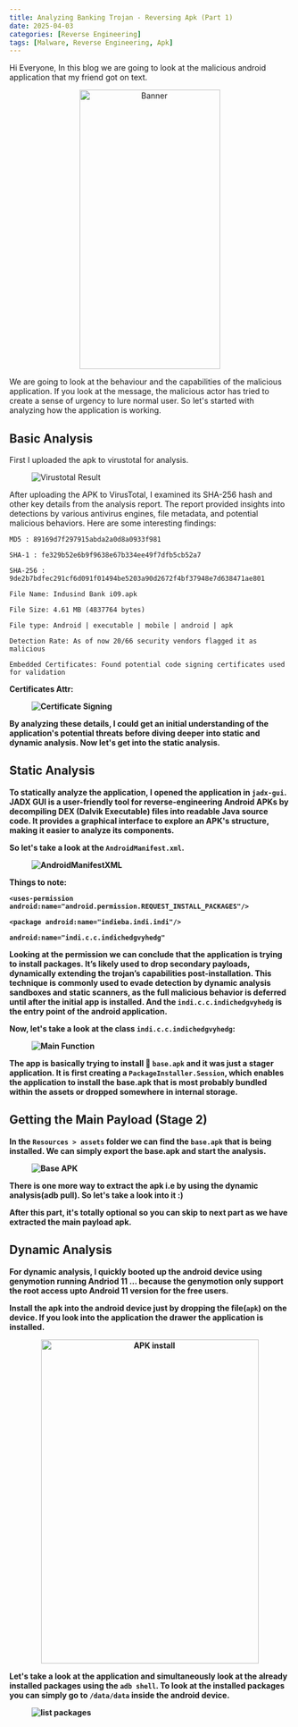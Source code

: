 ```yaml
---
title: Analyzing Banking Trojan - Reversing Apk (Part 1)
date: 2025-04-03
categories: [Reverse Engineering]
tags: [Malware, Reverse Engineering, Apk]
---
```


Hi Everyone, In this blog we are going to look at the malicious android application that my friend got on text.

<figure><center><img src="/assets/Malware/Banking-Trojan/Malicious.jpg" alt="Banner"  width="252" height="500"></center></figure>

We are going to look at the behaviour and the capabilities of the malicious application. If you look at the message, the malicious actor has tried to create a sense of urgency to lure normal user. So let's started with analyzing how the application is working.

## Basic Analysis

First I uploaded the apk to virustotal for analysis. 
<figure><img src="/assets/Malware/Banking-Trojan/Virustotal.png" alt="Virustotal Result"></figure>

After uploading the APK to VirusTotal, I examined its SHA-256 hash and other key details from the analysis report. The report provided insights into detections by various antivirus engines, file metadata, and potential malicious behaviors. Here are some interesting findings:

```
MD5 : 89169d7f297915abda2a0d8a0933f981
 
SHA-1 : fe329b52e6b9f9638e67b334ee49f7dfb5cb52a7

SHA-256 : 9de2b7bdfec291cf6d091f01494be5203a90d2672f4bf37948e7d638471ae801

File Name: Indusind Bank i09.apk

File Size: 4.61 MB (4837764 bytes)

File type: Android | executable | mobile | android | apk

Detection Rate: As of now 20/66 security vendors flagged it as malicious

Embedded Certificates: Found potential code signing certificates used for validation
```
<strong>Certificates Attr:<strong>
<figure><img src="/assets/Malware/Banking-Trojan/Certificate.png" alt="Certificate Signing"></figure>

By analyzing these details, I could get an initial understanding of the application's potential threats before diving deeper into static and dynamic analysis. Now let's get into the static analysis.

## Static Analysis

To statically analyze the application, I opened the application in `jadx-gui`. JADX GUI is a user-friendly tool for reverse-engineering Android APKs by decompiling DEX (Dalvik Executable) files into readable Java source code. It provides a graphical interface to explore an APK's structure, making it easier to analyze its components.

So let's take a look at the `AndroidManifest.xml`. 

<figure><img src="/assets/Malware/Banking-Trojan/AndroidManifestXml.png" alt="AndroidManifestXML"></figure>

<strong>Things to note:</strong>

```
<uses-permission android:name="android.permission.REQUEST_INSTALL_PACKAGES"/>

<package android:name="indieba.indi.indi"/>

android:name="indi.c.c.indichedgvyhedg"
```

Looking at the permission we can conclude that the application is trying to install packages. It’s likely used to drop secondary payloads, dynamically extending the trojan’s capabilities post-installation. This technique is commonly used to evade detection by dynamic analysis sandboxes and static scanners, as the full malicious behavior is deferred until after the initial app is installed. And the `indi.c.c.indichedgvyhedg` is the entry point of the android application.

Now, let's take a look at the class `indi.c.c.indichedgvyhedg`:

<figure><img src="/assets/Malware/Banking-Trojan/mainFunction.png" alt="Main Function"></figure>

The app is basically trying to install 👀 `base.apk` and it was just a stager application. It is first creating a `PackageInstaller.Session`, which enables the application to install the base.apk that is most probably bundled within the assets or dropped somewhere in internal storage.

## Getting the Main Payload (Stage 2)

In the `Resources > assets` folder we can find the `base.apk` that is being installed. We can simply export the base.apk and start the analysis.
<figure><img src="/assets/Malware/Banking-Trojan/Stage_2_baseapk.png" alt="Base APK"></figure>

There is one more way to extract the apk i.e by using the dynamic analysis(adb pull). So let's take a look into it :) 

After this part, it's totally optional so you can skip to next part as we have extracted the main payload apk.

## Dynamic Analysis

For dynamic analysis, I quickly booted up the android device using genymotion running Andriod 11 ... because the genymotion only support the root access upto Android 11 version for the free users. 

Install the apk into the android device just by dropping the file(`apk`) on the device. If you look into the application the drawer the application is installed.
<figure><center><img src="/assets/Malware/Banking-Trojan/Application_Install.png" alt="APK install" width="390" height="580"></center></figure>

Let's take a look at the application and simultaneously look at the already installed packages using the `adb shell`. To look at the installed packages you can simply go to `/data/data` inside the android device.  
<figure><img src="/assets/Malware/Banking-Trojan/Package_Listing.png" alt="list packages"></figure>